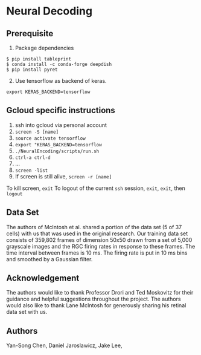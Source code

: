 # Neural Decoding

## Prerequisite

1. Package dependencies
```
$ pip install tableprint
$ conda install -c conda-forge deepdish
$ pip install pyret
```

2. Use tensorflow as backend of keras.
```
export KERAS_BACKEND=tensorflow
```

## Gcloud specific instructions

1. ssh into gcloud via personal account
5. `screen -S [name]`
6. `source activate tensorflow`
7. `export "KERAS_BACKEND=tensorflow`
8. `./NeuralEncoding/scripts/run.sh`
9. `ctrl-a ctrl-d`
10. ...
11. `screen -list`
12. If screen is still alive, `screen -r [name]`

To kill screen, `exit`
To logout of the current `ssh` session, `exit`, `exit`, then `logout`

## Data Set
The authors of McIntosh et al. shared a portion of the data set (5 of 37 cells) with us that was used in the original research. Our training data set consists of 359,802 frames of dimension 50x50 drawn from a set of 5,000 grayscale images and the RGC firing rates in response to these frames. The time interval between frames is 10 ms. The firing rate is put in 10 ms bins and smoothed by a Gaussian filter.


## Acknowledgement
The authors would like to thank Professor Drori and Ted Moskovitz for their guidance and helpful suggestions throughout the project. The authors would also like to thank Lane McIntosh for generously sharing his retinal data set with us.

## Authors
Yan-Song Chen,
Daniel Jaroslawicz,
Jake Lee,
